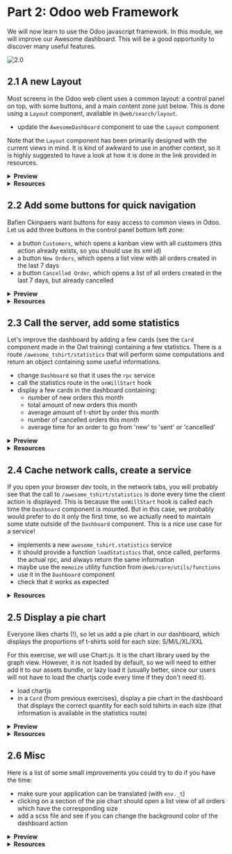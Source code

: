 # Part 2: Odoo web Framework

We will now learn to use the Odoo javascript framework. In this module, we will
improve our Awesome dashboard. This will be a good opportunity to discover many useful features.

![2.0](images/2.0.png)

## 2.1 A new Layout

Most screens in the Odoo web client uses a common layout: a control panel on top,
with some buttons, and a main content zone just below. This is done using a
`Layout` component, available in `@web/search/layout`.

- update the `AwesomeDashboard` component to use the `Layout` component

Note that the `Layout` component has been primarily designed with the current
views in mind. It is kind of awkward to use in another context, so it is highly
suggested to have a look at how it is done in the link provided in resources.

<details>
  <summary><b>Preview</b></summary>

![2.1](images/2.1.png)

</details>

<details>
  <summary><b>Resources</b></summary>

- [example: use of Layout in client action](https://github.com/odoo/odoo/blob/16d55910c151daafa00338c26298d28463254a55/addons/web/static/src/webclient/actions/reports/report_action.js) and [template](https://github.com/odoo/odoo/blob/16d55910c151daafa00338c26298d28463254a55/addons/web/static/src/webclient/actions/reports/report_action.xml)
- [example: use of Layout in kanban view](https://github.com/odoo/odoo/blob/16d55910c151daafa00338c26298d28463254a55/addons/web/static/src/views/kanban/kanban_controller.xml)
- [code: Layout component](https://github.com/odoo/odoo/blob/16d55910c151daafa00338c26298d28463254a55/addons/web/static/src/search/layout.js)

</details>

## 2.2 Add some buttons for quick navigation

Bafien Ckinpaers want buttons for easy access to common views in Odoo. Let us
add three buttons in the control panel bottom left zone:

- a button `Customers`, which opens a kanban view with all customers (this action already exists, so you should use its xml id)
- a button `New Orders`, which opens a list view with all orders created in the last 7 days
- a button `Cancelled Order`, which opens a list of all orders created in the last 7 days, but already cancelled

<details>
  <summary><b>Preview</b></summary>

![2.2](images/2.2.png)

</details>

<details>
  <summary><b>Resources</b></summary>

- [odoo: page on services](https://www.odoo.com/documentation/master/developer/reference/frontend/services.html)
- [example: doAction use](https://github.com/odoo/odoo/blob/16d55910c151daafa00338c26298d28463254a55/addons/account/static/src/components/journal_dashboard_activity/journal_dashboard_activity.js#L35)
- [data: action displaying res.partner](https://github.com/odoo/odoo/blob/16d55910c151daafa00338c26298d28463254a55/odoo/addons/base/views/res_partner_views.xml#L511)
- [code: action service](https://github.com/odoo/odoo/blob/16d55910c151daafa00338c26298d28463254a55/addons/web/static/src/webclient/actions/action_service.js#L1456)

</details>

## 2.3 Call the server, add some statistics

Let's improve the dashboard by adding a few cards (see the `Card` component
made in the Owl training) containing a few statistics. There is a route
`/awesome_tshirt/statistics` that will perform some computations and return an
object containing some useful informations.

- change `Dashboard` so that it uses the `rpc` service
- call the statistics route in the `onWillStart` hook
- display a few cards in the dashboard containing:
  - number of new orders this month
  - total amount of new orders this month
  - average amount of t-shirt by order this month
  - number of cancelled orders this month
  - average time for an order to go from 'new' to 'sent' or 'cancelled'

<details>
  <summary><b>Preview</b></summary>

![2.3](images/2.3.png)

</details>

<details>
  <summary><b>Resources</b></summary>

- [odoo: rpc service](https://www.odoo.com/documentation/master/developer/reference/frontend/services.html#rpc-service)
- [code: rpc service](https://github.com/odoo/odoo/blob/master/addons/web/static/src/core/network/rpc_service.js)
- [example: calling a route in willStart](https://github.com/odoo/odoo/blob/16d55910c151daafa00338c26298d28463254a55/addons/lunch/static/src/views/search_model.js#L21)

</details>

## 2.4 Cache network calls, create a service

If you open your browser dev tools, in the network tabs, you will probably see
that the call to `/awesome_tshirt/statistics` is done every time the client
action is displayed. This is because the `onWillStart` hook is called each
time the `Dashboard` component is mounted. But in this case, we probably would
prefer to do it only the first time, so we actually need to maintain some state
outside of the `Dashboard` component. This is a nice use case for a service!

- implements a new `awesome_tshirt.statistics` service
- it should provide a function `loadStatistics` that, once called, performs the
  actual rpc, and always return the same information
- maybe use the `memoize` utility function from `@web/core/utils/functions`
- use it in the `Dashboard` component
- check that it works as expected

<details>
  <summary><b>Resources</b></summary>

- [example: simple service](https://github.com/odoo/odoo/blob/16d55910c151daafa00338c26298d28463254a55/addons/web/static/src/core/network/http_service.js)
- [example: service with a dependency](https://github.com/odoo/odoo/blob/baecd946a09b5744f9cb60318563a9720c5475f9/addons/web/static/src/core/user_service.js)
- [code: memoize function](https://github.com/odoo/odoo/blob/16d55910c151daafa00338c26298d28463254a55/addons/web/static/src/core/utils/functions.js#L11)

</details>

## 2.5 Display a pie chart

Everyone likes charts (!), so let us add a pie chart in our dashboard, which
displays the proportions of t-shirts sold for each size: S/M/L/XL/XXL

For this exercise, we will use Chart.js. It is the chart library used by the
graph view. However, it is not loaded by default, so we will need to either add
it to our assets bundle, or lazy load it (usually better, since our users will not have
to load the chartjs code every time if they don't need it).

- load chartjs
- in a `Card` (from previous exercises), display a pie chart in the dashboard that displays the correct quantity for each
  sold tshirts in each size (that information is available in the statistics route)

<details>
  <summary><b>Preview</b></summary>

![2.5](images/2.5.png)

</details>

<details>
  <summary><b>Resources</b></summary>

- [Chart.js website](https://www.chartjs.org/)
- [Chart.js documentation on pie chart](https://www.chartjs.org/docs/latest/samples/other-charts/pie.html)
- [example: lazy loading a js file](https://github.com/odoo/odoo/blob/16d55910c151daafa00338c26298d28463254a55/addons/web/static/src/views/graph/graph_renderer.js#L53)
- [code: loadJs function](https://github.com/odoo/odoo/blob/16d55910c151daafa00338c26298d28463254a55/addons/web/static/src/core/assets.js#L23)
- [example: rendering a chart in a component](https://github.com/odoo/odoo/blob/3eb1660e7bee4c5b2fe63f82daad5f4acbea2dd2/addons/web/static/src/views/graph/graph_renderer.js#L630)

</details>

## 2.6 Misc

Here is a list of some small improvements you could try to do if you have the
time:

- make sure your application can be translated (with `env._t`)
- clicking on a section of the pie chart should open a list view of all orders
  which have the corresponding size
- add a scss file and see if you can change the background color of the dashboard action

<details>
  <summary><b>Preview</b></summary>

![2.6](images/2.6.png)

</details>

<details>
  <summary><b>Resources</b></summary>

- [odoo: translating modules (slightly outdated)](https://www.odoo.com/documentation/master/developer/howtos/translations.html)
- [example: use of env.\_t function](https://github.com/odoo/odoo/blob/16d55910c151daafa00338c26298d28463254a55/addons/account/static/src/components/bills_upload/bills_upload.js#L64)
- [code: translation code in web/](https://github.com/odoo/odoo/blob/16d55910c151daafa00338c26298d28463254a55/addons/web/static/src/core/l10n/translation.js#L16)

</details>

